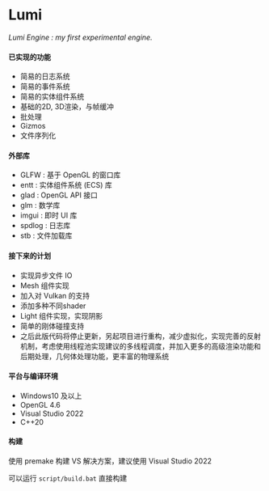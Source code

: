 # Lumi

*Lumi Engine : my first experimental engine.*



#### 已实现的功能

- 简易的日志系统
- 简易的事件系统
- 简易的实体组件系统
- 基础的2D, 3D渲染，与帧缓冲
- 批处理
- Gizmos
- 文件序列化



#### 外部库

- GLFW :  基于 OpenGL 的窗口库
- entt :  实体组件系统 (ECS) 库
- glad :  OpenGL API 接口
- glm :  数学库
- imgui :  即时 UI 库
- spdlog :  日志库
- stb :  文件加载库



#### 接下来的计划

- 实现异步文件 IO
- Mesh 组件实现
- 加入对 Vulkan 的支持
- 添加多种不同shader
- Light 组件实现，实现阴影
- 简单的刚体碰撞支持
- 之后此版代码将停止更新，另起项目进行重构，减少虚拟化，实现完善的反射机制，考虑使用线程池实现建议的多线程调度，并加入更多的高级渲染功能和后期处理，几何体处理功能，更丰富的物理系统



#### 平台与编译环境

- Windows10 及以上
- OpenGL 4.6
- Visual Studio 2022
- C++20



#### 构建

使用 premake 构建 VS 解决方案，建议使用 Visual Studio 2022

可以运行 `script/build.bat` 直接构建
